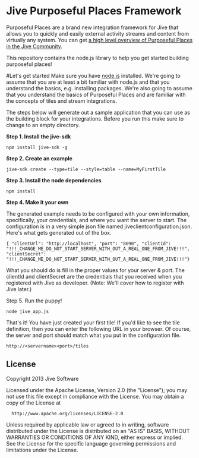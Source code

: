 # Jive Purposeful Places Framework
 Purposeful Places are a brand new integration framework for Jive that allows you to quickly and easily external activity streams and content from virtually any system. You can get [a high level overview of Purposeful Places in the Jive Community](https://community.jivesoftware.com/docs/DOC-81172). 

 This repository contains the node.js library to help you get started building purposeful places!

#Let's get started
Make sure you have [node.js](http://nodejs.org) installed. We're going to assume that you are at least a bit familiar with node.js and that you understand the basics, e.g. installing packages. We're also going to assume that you understand the basics of Purposeful Places and are familiar with the concepts of tiles and stream integrations.

The steps below will generate out a sample application that you can use as the building block for your integrations. Before you run this make sure to change to an empty directory. 

**Step 1. Install the jive-sdk**

`npm install jive-sdk -g`

**Step 2. Create an example**

`jive-sdk create --type=tile --style=table --name=MyFirstTile`

**Step 3. Install the node dependencies**

`npm install`

**Step 4. Make it your own**

The generated example needs to be configured with your own information, specifically, your credentials, and where you want the server to start. The configuration is in a very simple json file named jiveclientconfiguration.json. Here's what gets generated out of the box.

`{ "clientUrl": "http://localhost",
    "port": "8090",
    "clientId": "!!!_CHANGE_ME_DO_NOT_START_SERVER_WITH_OUT_A_REAL_ONE_FROM_JIVE!!!",
    "clientSecret": "!!!_CHANGE_ME_DO_NOT_START_SERVER_WITH_OUT_A_REAL_ONE_FROM_JIVE!!!"}`

What you should do is fill in the proper values for your server & port. The clientId and clientSecret are the credentials that you received when you registered with Jive as developer. (Note: We'll cover how to register with Jive later.)

Step 5. Run the puppy!

`node jive_app.js`

That's it! You have just created your first tile! If you'd like to see the tile definition, then you can enter the following URL in your browser. Of course, the server and port should match what you put in the configuration file.

`http://<servername><port>/tiles`




## License 

   Copyright 2013 Jive Software

   Licensed under the Apache License, Version 2.0 (the "License");
   you may not use this file except in compliance with the License.
   You may obtain a copy of the License at

      http://www.apache.org/licenses/LICENSE-2.0

   Unless required by applicable law or agreed to in writing, software
   distributed under the License is distributed on an "AS IS" BASIS,
   WITHOUT WARRANTIES OR CONDITIONS OF ANY KIND, either express or implied.
   See the License for the specific language governing permissions and
   limitations under the License.